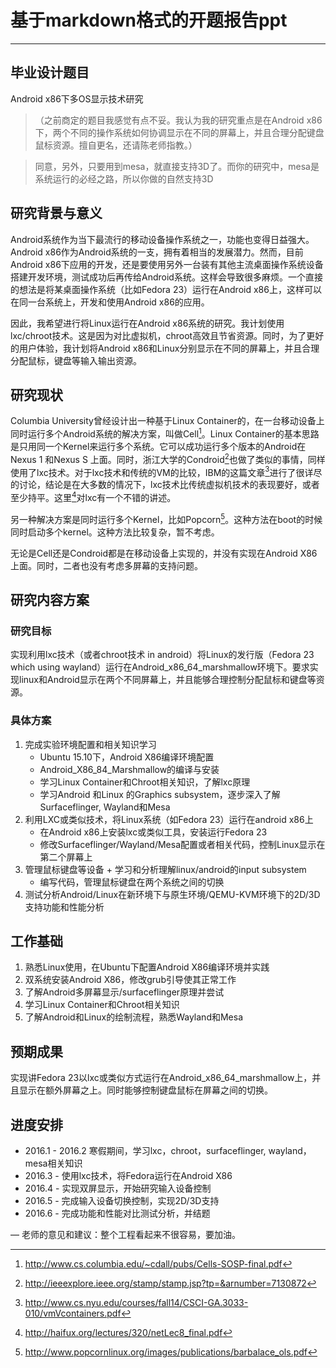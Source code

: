 # 基于markdown格式的开题报告ppt
---

## 毕业设计题目
Android x86下多OS显示技术研究

>（之前商定的题目我感觉有点不妥。我认为我的研究重点是在Android x86下，两个不同的操作系统如何协调显示在不同的屏幕上，并且合理分配键盘鼠标资源。擅自更名，还请陈老师指教。）

> 同意，另外，只要用到mesa，就直接支持3D了。而你的研究中，mesa是系统运行的必经之路，所以你做的自然支持3D

## 研究背景与意义
Android系统作为当下最流行的移动设备操作系统之一，功能也变得日益强大。Android x86作为Android系统的一支，拥有着相当的发展潜力。然而，目前Android x86下应用的开发，还是要使用另外一台装有其他主流桌面操作系统设备搭建开发环境，测试成功后再传给Android系统。这样会导致很多麻烦。一个直接的想法是将某桌面操作系统（比如Fedora 23）运行在Android x86上，这样可以在同一台系统上，开发和使用Android x86的应用。

因此，我希望进行将Linux运行在Android x86系统的研究。我计划使用lxc/chroot技术。这是因为对比虚拟机，chroot高效且节省资源。同时，为了更好的用户体验，我计划将Android x86和Linux分别显示在不同的屏幕上，并且合理分配鼠标，键盘等输入输出资源。

## 研究现状
Columbia University曾经设计出一种基于Linux Container的，在一台移动设备上同时运行多个Android系统的解决方案，叫做Cell[^Cell]。Linux Container的基本思路是只用同一个Kernel来运行多个系统。它可以成功运行多个版本的Android在Nexus 1 和Nexus S 上面。同时，浙江大学的Condroid[^Condroid]也做了类似的事情，同样使用了lxc技术。对于lxc技术和传统的VM的比较，IBM的这篇文章[^Comparison]进行了很详尽的讨论，结论是在大多数的情况下，lxc技术比传统虚拟机技术的表现要好，或者至少持平。这里[^lxc]对lxc有一个不错的讲述。

另一种解决方案是同时运行多个Kernel，比如Popcorn[^Popcorn]。这种方法在boot的时候同时启动多个kernel。这种方法比较复杂，暂不考虑。

无论是Cell还是Condroid都是在移动设备上实现的，并没有实现在Android X86上面。同时，二者也没有考虑多屏幕的支持问题。


## 研究内容方案
### 研究目标
实现利用lxc技术（或者chroot技术 in android）将Linux的发行版（Fedora 23 which using wayland）运行在Android_x86_64_marshmallow环境下。要求实现linux和Android显示在两个不同屏幕上，并且能够合理控制分配鼠标和键盘等资源。

### 具体方案
1. 完成实验环境配置和相关知识学习
	+ Ubuntu 15.10下，Android X86编译环境配置
	+ Android_X86_84_Marshmallow的编译与安装
	+ 学习Linux Container和Chroot相关知识，了解lxc原理
	+ 学习Android 和Linux 的Graphics subsystem，逐步深入了解Surfaceflinger, Wayland和Mesa
2. 利用LXC或类似技术，将Linux系统（如Fedora 23）运行在android x86上
	+ 在Android x86上安装lxc或类似工具，安装运行Fedora 23
	+ 修改Surfaceflinger/Wayland/Mesa配置或者相关代码，控制Linux显示在第二个屏幕上
3. 管理鼠标键盘等设备
        + 学习和分析理解linux/android的input subsystem
	+ 编写代码，管理鼠标键盘在两个系统之间的切换
4. 测试分析Android/Linux在新环境下与原生环境/QEMU-KVM环境下的2D/3D支持功能和性能分析


## 工作基础
1. 熟悉Linux使用，在Ubuntu下配置Android X86编译环境并实践
2. 双系统安装Android X86，修改grub引导使其正常工作
3. 了解Android多屏幕显示/surfaceflinger原理并尝试
4. 学习Linux Container和Chroot相关知识
5. 了解Android和Linux的绘制流程，熟悉Wayland和Mesa

## 预期成果
实现讲Fedora 23以lxc或类似方式运行在Android_x86_64_marshmallow上，并且显示在额外屏幕之上。同时能够控制键盘鼠标在屏幕之间的切换。

## 进度安排
* 2016.1 - 2016.2 寒假期间，学习lxc，chroot，surfaceflinger, wayland，mesa相关知识
* 2016.3 - 使用lxc技术，将Fedora运行在Android X86
* 2016.4 - 实现双屏显示，开始研究输入设备控制
* 2016.5 - 完成输入设备切换控制，实现2D/3D支持
* 2016.6 - 完成功能和性能对比测试分析，并结题

[^Cell]: http://www.cs.columbia.edu/~cdall/pubs/Cells-SOSP-final.pdf
[^Condroid]: http://ieeexplore.ieee.org/stamp/stamp.jsp?tp=&arnumber=7130872
[^lxc]: http://haifux.org/lectures/320/netLec8_final.pdf
[^Comparison]: http://www.cs.nyu.edu/courses/fall14/CSCI-GA.3033-010/vmVcontainers.pdf
[^Popcorn]: http://www.popcornlinux.org/images/publications/barbalace_ols.pdf

—
老师的意见和建议：整个工程看起来不很容易，要加油。
